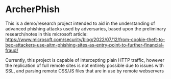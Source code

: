 # ArcherPhish
This is a demo/research project intended to aid in the understanding of advanced phishing attacks used by adversaries, based upon the preliminary research/notes in this microsoft article: https://www.microsoft.com/security/blog/2022/07/12/from-cookie-theft-to-bec-attackers-use-aitm-phishing-sites-as-entry-point-to-further-financial-fraud/

Currently, this project is capable of intercepting plain HTTP traffic, however the replication of full remote sites is not entirely possible due to issues with SSL, and parsing remote CSS/JS files that are in use by remote webservers
